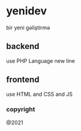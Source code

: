 # yenidev
bir yeni gəliştirmə

## backend
use PHP Language
new line

## frontend
use HTML and CSS and JS

### copyright
@2021
